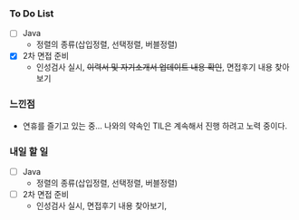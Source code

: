 ### To Do List

- [ ] Java
  - 정렬의 종류(삽입정렬, 선택정렬, 버블정렬)
- [x] 2차 면접 준비
  - 인성검사 실시, ~~이력서 및 자기소개서 업데이트 내용 확인~~, 면접후기 내용 찾아보기





### 느낀점

- 연휴를 즐기고 있는 중... 나와의 약속인 TIL은 계속해서 진행 하려고 노력 중이다.



### 내일 할 일

- [ ] Java
  - 정렬의 종류(삽입정렬, 선택정렬, 버블정렬)
- [ ] 2차 면접 준비
  - 인성검사 실시, 면접후기 내용 찾아보기, 

